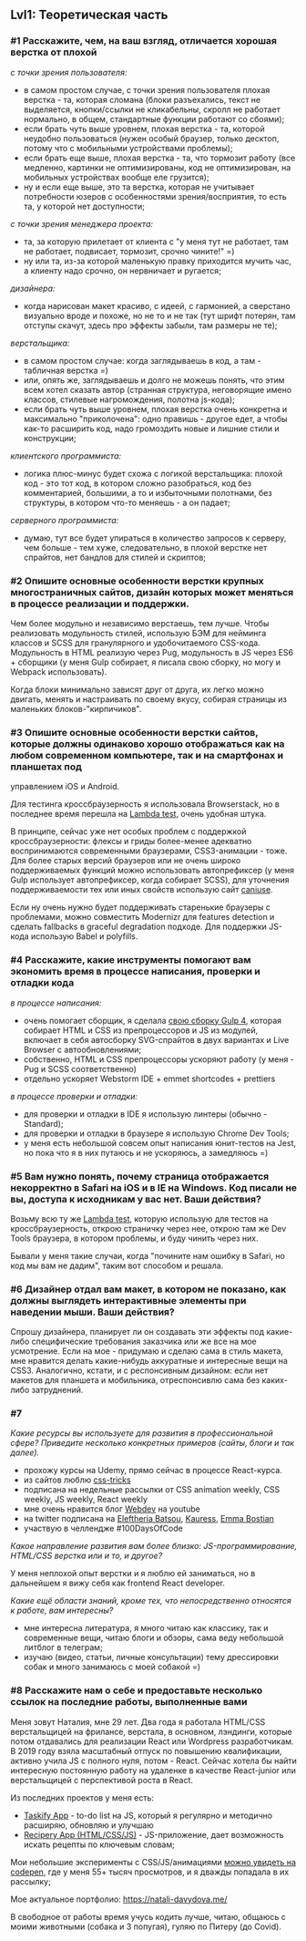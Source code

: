 ## Lvl1: Теоретическая часть

### #1 Расскажите, чем, на ваш взгляд, отличается хорошая верстка от плохой

*с точки зрения пользователя:*

* в самом простом случае, с точки зрения пользователя плохая верстка - та, которая сломана (блоки разъехались, текст не выделяется, кнопки/ссылки не кликабельны, скролл не работает
нормально, в общем, стандартные функции работают со сбоями);
* если брать чуть выше уровнем, плохая верстка - та, которой неудобно пользоваться (нужен особый браузер, только десктоп, потому что с мобильными устройствами проблемы);
* если брать еще выше, плохая верстка - та, что тормозит работу (все медленно, картинки не оптимизированы, код не оптимизирован, на мобильных устройствах вообще еле грузится);
* ну и если еще выше, это та верстка, которая не учитывает потребности юзеров с особенностями зрения/восприятия, то есть та, у которой нет доступности;

*с точки зрения менеджера проекта:*

* та, за которую прилетает от клиента с "у меня тут не работает, там не работает, подвисает, тормозит, срочно чините!" =)
* ну или та, из-за которой маленькую правку приходится мучить час, а клиенту надо срочно, он нервничает и ругается;

*дизайнера:*

* когда нарисован макет красиво, с идеей, с гармонией, а сверстано визуально вроде и похоже, но не то и не так (тут шрифт потерян, там отступы скачут, здесь про эффекты забыли, 
там размеры не те);

*верстальщика:*

* в самом простом случае: когда заглядываешь в код, а там - табличная верстка =)
* или, опять же, заглядываешь и долго не можешь понять, что этим всем хотел сказать автор (странная структура, неговорящие имено классов, стилевые нагромождения, полотна js-кода);
* если брать чуть выше уровнем, плохая верстка очень конкретна и максимально "приколочена": одно правишь - другое едет, а чтобы как-то расширить код, надо громоздить новые и 
лишние стили и конструкции;

*клиентского программиста:*

* логика плюс-минус будет схожа с логикой верстальщика: плохой код - это тот код, в котором сложно разобраться, код без комментарией, большими, а то и избыточными полотнами, 
без структуры, в котором что-то меняешь - а он падает;

*серверного программиста:*

* думаю, тут все будет упираться в количество запросов к серверу, чем больше - тем хуже, следовательно, в плохой верстке нет спрайтов, нет бандлов для стилей и скриптов;

### #2 Опишите основные особенности верстки крупных многостраничных сайтов, дизайн которых может меняться в процессе реализации и поддержки. 

Чем более модульно и независимо верстаешь, тем лучше. Чтобы реализовать модульность стилей, использую БЭМ для нейминга классов и SCSS для гранулярного и удобочитаемого CSS-кода. Модульность в HTML реализую через Pug, модульность в JS через ES6 + сборщики (у меня Gulp собирает, я писала свою сборку, но могу и Webpack использовать).

Когда блоки минимально зависят друг от друга, их легко можно двигать, менять и настраивать по своему вкусу, собирая страницы из маленьких блоков-"кирпичиков".

### #3 Опишите основные особенности верстки сайтов, которые должны одинаково хорошо отображаться как на любом современном компьютере, так и на смартфонах и планшетах под 
управлением iOS и Android. 

Для тестинга кроссбраузерность я использовала Browserstack, но в последнее время перешла на [Lambda test](https://www.lambdatest.com/), очень удобная штука.

В принципе, сейчас уже нет особых проблем с поддержкой кроссбраузерности: флексы и гриды более-менее адекватно воспринимаются современными браузерами, CSS3-анимации - тоже. 
Для более старых версий браузеров или не очень широко поддерживаемых функций можно использовать автопрефиксер (у меня Gulp использует автопрефиксер, когда собирает SCSS), 
для уточнения поддерживаемости тех или иных свойств использую сайт [caniuse](https://caniuse.com/).

Если ну очень нужно будет поддерживать старенькие браузеры с проблемами, можно совместить Modernizr для features detection и сделать fallbacks в graceful degradation подходе. 
Для поддержки JS-кода использую Babel и polyfills.

### #4 Расскажите, какие инструменты помогают вам экономить время в процессе написания, проверки и отладки кода

*в процессе написания:*

* очень помогает сборщик, я сделала [свою сборку Gulp 4](https://github.com/nat-davydova/gulp-build), которая собирает HTML и CSS из препроцессоров и JS из модулей, включает
в себя автосборку SVG-спрайтов в двух вариантах и Live Browser с автообновлениями;
* собственно, HTML и CSS препроцессоры ускоряют работу (у меня - Pug и SCSS соответственно)
* отдельно ускоряет Webstorm IDE + emmet shortcodes + prettiers

*в процессе проверки и отладки:*

* для проверки и отладки в IDE я использую линтеры (обычно - Standard);
* для проверки и отладки в браузере я использую Chrome Dev Tools;
* у меня есть небольшой совсем опыт написания юнит-тестов на Jest, но пока что я в них путаюсь и не ускоряюсь, а замедляюсь =)

### #5 Вам нужно понять, почему страница отображается некорректно в Safari на iOS и в IE на Windows. Код писали не вы, доступа к исходникам у вас нет. Ваши действия? 

Возьму всю ту же [Lambda test](https://www.lambdatest.com/), которую использую для тестов на кроссбраузерность, открою страничку через нее, открою там же Dev Tools браузера, в
котором проблемы, и буду чинить через них.

Бывали у меня такие случаи, когда "почините нам ошибку в Safari, но код мы вам не дадим", таким вот способом и решала.

### #6 Дизайнер отдал вам макет, в котором не показано, как должны выглядеть интерактивные элементы при наведении мыши. Ваши действия?

Спрошу дизайнера, планирует ли он создавать эти эффекты под какие-либо специфические требования заказчика или же все на мое усмотрение. Если на мое - придумаю и сделаю сама в 
стиль макета, мне нравится делать какие-нибудь аккуратные и интересные вещи на CSS3. Аналогично, кстати, и с респонсивным дизайном: если нет макетов для планшета и мобильника, 
отреспонсивлю сама без каких-либо затруднений.

### #7

*Какие ресурсы вы используете для развития в профессиональной сфере? Приведите несколько конкретных примеров (сайты, блоги и так далее).*

* прохожу курсы на Udemy, прямо сейчас в процессе React-курса. 
* из сайтов люблю [css-tricks](https://css-tricks.com/)
* подписана на недельные рассылки от CSS animation weekly, CSS weekly, JS weekly, React weekly
* мне очень нравится блог [Webdev](https://www.youtube.com/c/YauhenKavalchuk/featured) на youtube
* на twitter подписана на [Eleftheria Batsou](https://twitter.com/BatsouElef), [Kauress](https://twitter.com/kauresss), [Emma Bostian](https://twitter.com/EmmaBostian)
* участвую в челлендже #100DaysOfCode

*Какое направление развития вам более близко: JS-программирование, HTML/CSS верстка или и то, и другое?*

У меня неплохой опыт верстки и я люблю ей заниматься, но в дальнейшем я вижу себя как frontend React developer.

*Какие ещё области знаний, кроме тех, что непосредственно относятся к работе, вам интересны?*

* мне интересна литература, я много читаю как классику, так и современные вещи, читаю блоги и обзоры, сама веду небольшой литблог в телеграм;
* изучаю (видео, статьи, личные консультации) тему дрессировки собак и много занимаюсь с моей собакой =)

### #8 Расскажите нам о себе и предоставьте несколько ссылок на последние работы, выполненные вами

Меня зовут Наталия, мне 29 лет. Два года я работала HTML/CSS верстальщицей на фрилансе, верстала, в основном, лэндинги, которые потом отдавались для реализации React или 
Wordpress разработчикам. В 2019 году взяла масштабный отпуск по повышению квалификации, активно учила JS с полного нуля, потом - React. Сейчас хотела бы найти интересную 
постоянную работу на удаленке в качестве React-junior или верстальщицей с перспективой роста в React.

Из последних проектов у меня есть:

* [Taskify App](https://github.com/nat-davydova/taskify) - to-do list на JS, который я регулярно и методично расширяю, обновляю и улучшаю
* [Recipery App (HTML/CSS/JS)](https://github.com/nat-davydova/recipery) - JS-приложение, дает возможность искать рецепты по ключевым словам;

Мои небольшие эксперименты с CSS/JS/анимациями [можно увидеть на codepen](https://codepen.io/nat-davydova/), где у меня 55+ тысяч просмотров, и я дважды попадала в их рассылку;

Мое актуальное портфолио: https://natali-davydova.me/

В свободное от работы время учусь кодить лучше, читаю, общаюсь с моими животными (собака и 3 попугая), гуляю по Питеру (до Covid).  

